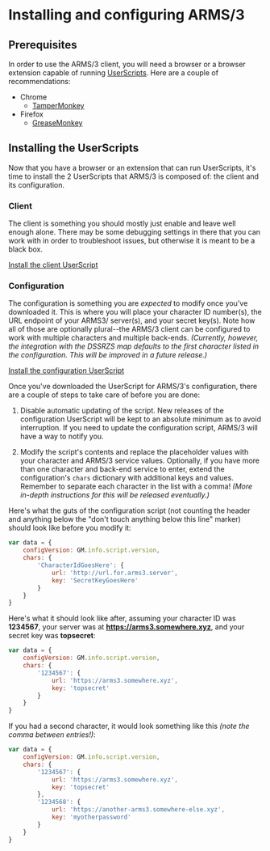 # Installing and configuring ARMS/3

## Prerequisites

In order to use the ARMS/3 client, you will need a browser or a browser
extension capable of running [UserScripts]. Here are a couple of
recommendations:

- Chrome
  - [TamperMonkey](https://chrome.google.com/webstore/detail/tampermonkey/dhdgffkkebhmkfjojejmpbldmpobfkfo)
- Firefox
  - [GreaseMonkey](https://addons.mozilla.org/en-US/firefox/addon/greasemonkey/)

## Installing the UserScripts

Now that you have a browser or an extension that can run UserScripts, it's time
to install the 2 UserScripts that ARMS/3 is composed of: the client and its
configuration.

### Client

The client is something you should mostly just enable and leave well enough
alone. There may be some debugging settings in there that you can work with in
order to troubleshoot issues, but otherwise it is meant to be a black box.

[Install the client UserScript](https://github.com/haliphax/arms3/raw/master/arms3.user.js)

### Configuration

The configuration is something you are _expected_ to modify once you've
downloaded it. This is where you will place your character ID number(s), the
URL endpoint of your ARMS3/ server(s), and your secret key(s). Note how all of
those are optionally plural--the ARMS/3 client can be configured to work with
multiple characters and multiple back-ends. _(Currently, however, the
integration with the DSSRZS map defaults to the first character listed in the
configuration. This will be improved in a future release.)_

[Install the configuration UserScript](https://github.com/haliphax/arms3/raw/master/arms3-config.user.js)

Once you've downloaded the UserScript for ARMS/3's configuration, there are a
couple of steps to take care of before you are done:

1. Disable automatic updating of the script. New releases of the configuration
   UserScript will be kept to an absolute minimum as to avoid interruption. If
   you need to update the configuration script, ARMS/3 will have a way to
   notify you.

2. Modify the script's contents and replace the placeholder values with your
   character and ARMS/3 service values. Optionally, if you have more than one
   character and back-end service to enter, extend the configuration's
   `chars` dictionary with additional keys and values. Remember to separate
   each character in the list with a comma! _(More in-depth instructions for
   this will be released eventually.)_

Here's what the guts of the configuration script (not counting the header and
anything below the "don't touch anything below this line" marker) should look
like before you modify it:

```javascript
var data = {
	configVersion: GM.info.script.version,
	chars: {
		'CharacterIdGoesHere': {
			url: 'http://url.for.arms3.server',
			key: 'SecretKeyGoesHere'
		}
	}
}
```

Here's what it should look like after, assuming your character ID was
**1234567**, your server was at **https://arms3.somewhere.xyz**, and your
secret key was **topsecret**:

```javascript
var data = {
	configVersion: GM.info.script.version,
	chars: {
		'1234567': {
			url: 'https://arms3.somewhere.xyz',
			key: 'topsecret'
		}
	}
}
```

If you had a second character, it would look something like this _(note the
comma between entries!)_:

```javascript
var data = {
	configVersion: GM.info.script.version,
	chars: {
		'1234567': {
			url: 'https://arms3.somewhere.xyz',
			key: 'topsecret'
		},
		'1234568': {
			url: 'https://another-arms3.somewhere-else.xyz',
			key: 'myotherpassword'
		}
	}
}
```

[UserScripts]: https://en.wikipedia.org/wiki/Userscript
